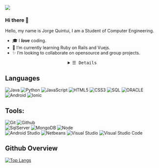 <img src="https://komarev.com/ghpvc/?username=4lequinn">

### Hi there 👋
Hello, my name is Jorge Quintui, I am a Student of Computer Engineering.

- 🎓 I _**love**_ coding.
- 📡 I’m currently learning Ruby on Rails and Vuejs.
- ✨ I’m looking to collaborate on opensource and group projects.

<details align="center">
   <summary> <samp>&#9776; Details</samp></summary>
   <p align="center">
     <br>
      <a href="https://github.com/4lequinn?tab=repositories" target="_blank"><img alt="Code" src="https://img.shields.io/badge/-code-000000?style=flat-square&logo=Plex&logoColor=white"></a>
      <a href="https://github.com/4lequinn?tab=repositories&language=python" target="_blank"><img alt="Python" src="https://img.shields.io/badge/-Python-3572A5?style=flat-square&logo=Python&logoColor=white"></a>
      <a href="https://github.com/4lequinn?tab=repositories&language=javascript" target="_blank"><img alt="Javascript" src="https://img.shields.io/badge/-Javascript-f1e05a?style=flat-square&logo=Javascript&logoColor=white"></a>
      <a href="https://github.com/4lequinn?tab=repositories&language=java" target="_blank"><img alt="Java" src="https://img.shields.io/badge/-Java-b07219?style=flat-square&logo=Java&logoColor=white"></a>
      <a href="https://github.com/4lequinn?tab=repositories&language=html" target="_blank"><img alt="HTML" src="https://img.shields.io/badge/-HTML-E34F26?style=flat-square&logo=HTML5&logoColor=white"></a>
  <br>
  <img src="https://github-readme-stats.vercel.app/api?username=4lequinn&show_icons=true&hide_border=true&hide=issues&title_color=5391FE&icon_color=000000&text_color=555"></img><br>
    Check out my <a rel="nofollow noopener noreferrer" target="_blank" href="https://4lequinn.github.io/src/Kevin_Cui_Resume.pdf">Resumé</a><br>
     <a href="https://github.com/4lequinn?tab=followers" target="_blank"><img alt="Updates" src="https://img.shields.io/badge/--000000?style=flat-square&logo=RSS&logoColor=white"></a>
     <a href="https://github.com/4lequinn" target="_blank"><img alt="4lequinn" src="https://badges.pufler.dev/visits/4lequinn/4lequinn?logo=GitHub&label=visits&color=success&logoColor=white&style=flat-square"/></a>
     <a href="https://github.com/4lequinn/4lequinn" target="_blank"><img alt="GitHub hits" src="https://img.shields.io/github/last-commit/4lequinn/4lequinn?label=profile%20updated&style=flat-square"></a>
  </samp>
  </p>
</details>

## Languages

![Java](https://img.shields.io/badge/-Java-000000?style=flat&logo=java)
![Python](https://img.shields.io/badge/-Python-000000?style=flat&logo=python)
![JavaScript](https://img.shields.io/badge/-JavaScript-000000?style=flat&logo=javascript)
![HTML5](https://img.shields.io/badge/-HTML5-000000?style=flat&logo=html5)
![CSS3](https://img.shields.io/badge/-CSS-000000?style=flat&logo=css3)
![SQL](https://img.shields.io/badge/-SQL-000000?style=flat&logo=mysql)
![ORACLE](https://img.shields.io/badge/-Oracle-000000?style=flat&logo=oracle)
![Android](https://img.shields.io/badge/-Android-000000?style=flat&logo=android)
![Ionic](https://img.shields.io/badge/-Ionic-000000?style=flat&logo=ionic)



## Tools:

![Git](https://img.shields.io/badge/-Git-000000?style=flat&logo=git)
![Github](https://img.shields.io/badge/-Github-000000?style=flat&logo=github) <br />
![SqlServer](https://img.shields.io/badge/-SqlServer-000000?style=flat&logo=mysql)
![MongoDB](https://img.shields.io/badge/-MongoDB-000000?style=flat&logo=mongodb)
![Node](https://img.shields.io/badge/-Node-000000?style=flat&logo=node.js) <br />
![Android Studio](https://img.shields.io/badge/-AndroidStudio-000000?style=flat&logo=android)
![Netbeans](https://img.shields.io/badge/-Netbeans-000000?style=flat&logo=java)
![Visual Studio](https://img.shields.io/badge/-VisualStudio-000000?style=flat&logo=.net)
![Visual Studio Code](https://img.shields.io/badge/-VisualStudioCode-000000?style=flat&logo=.net)

## Github Overview

[![Top Langs](https://github-readme-stats.vercel.app/api/top-langs/?username=4lequinn)](https://github.com/anuraghazra/github-readme-stats) 
